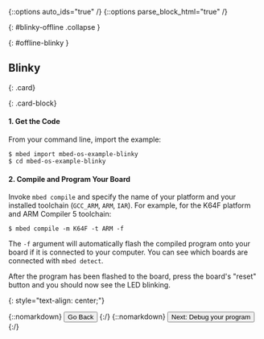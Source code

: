 {::options auto_ids="true" /}
{::options parse_block_html="true" /}

{: #blinky-offline .collapse }
<div>

{: #offline-blinky }
## Blinky

{: .card}
<div>

{: .card-block}
<div>

#### 1. Get the Code

From your command line, import the example:

```console
$ mbed import mbed-os-example-blinky
$ cd mbed-os-example-blinky
```
  
#### 2. Compile and Program Your Board

Invoke `mbed compile` and specify the name of your platform and your installed toolchain (`GCC_ARM`, `ARM`, `IAR`). For example, for the K64F platform and ARM Compiler 5 toolchain:
  
```console
$ mbed compile -m K64F -t ARM -f
```  

The `-f` argument will automatically flash the compiled program onto your board if it is connected to your computer. You can see which boards are connected with `mbed detect`. 

After the program has been flashed to the board, press the board's "reset" button and you should now see the LED blinking.

<!-- For *very verbose* error information, add the `-vv` argument to `mbed compile`. -->

</div>
</div>
<p></p>

{: style="text-align: center;"}
<div>
  {::nomarkdown}
    <button class="btn btn-outline-primary" type="button" 
      data-toggle="collapse" data-parent="#develop" data-target="#offline-compile" 
      aria-controls="offline-compile">Go Back</button>
  {:/}
  {::nomarkdown}
    <button class="btn btn-outline-primary" type="button" 
      data-toggle="collapse" data-parent="#debug" data-target="#debugging-offline" 
      aria-controls="debugging-offline">Next: Debug your program</button>
  {:/}
</div> 

</div>